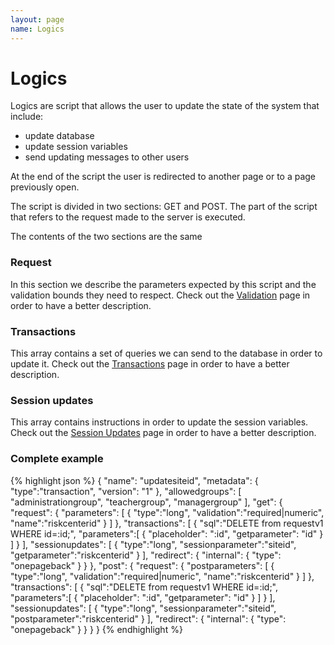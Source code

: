 ```yaml
---
layout: page
name: Logics
---
```


# Logics

Logics are script that allows the user to update the state of the system that include:

* update database
* update session variables
* send updating messages to other users

At the end of the script the user is redirected to another page or to a page previously open.

The script is divided in two sections: GET and POST. The part of the script that refers to the request made to the server is executed.

The contents of the two sections are the same

### Request

In this section we describe the parameters expected by this script and the validation bounds they need to respect.
Check out the <a href="{{site.baseurl}}/docs/validation">Validation</a> page in order to have a better description.

### Transactions

This array contains a set of queries we can send to the database in order to update it.
Check out the <a href="{{site.baseurl}}/docs/transaction">Transactions</a> page in order to have a better description.

### Session updates 

This array contains instructions in order to update the session variables.
Check out the <a href="{{site.baseurl}}/docs/sessionupdates">Session Updates</a> page in order to have a better description.

### Complete example

{% highlight json %}
{
  "name": "updatesiteid",
  "metadata": { "type":"transaction", "version": "1" },
  "allowedgroups": [ "administrationgroup", "teachergroup", "managergroup" ],
  "get": {
    "request": {
      "parameters": [
        { "type":"long", "validation":"required|numeric", "name":"riskcenterid" }
      ]
    },
    "transactions": [
      {
        "sql":"DELETE from requestv1 WHERE id=:id;",
        "parameters":[
          { "placeholder": ":id", "getparameter": "id" }
        ]
      }
    ],
    "sessionupdates": [
      { "type":"long", "sessionparameter":"siteid", "getparameter":"riskcenterid" }
    ],
    "redirect": {
      "internal": { "type": "onepageback" }
    }
  },
  "post": {
    "request": {
      "postparameters": [
        { "type":"long", "validation":"required|numeric", "name":"riskcenterid" }
      ]
    },
    "transactions": [
      {
        "sql":"DELETE from requestv1 WHERE id=:id;",
        "parameters":[
          { "placeholder": ":id", "getparameter": "id" }
        ]
      }
    ],
    "sessionupdates": [
      { "type":"long", "sessionparameter":"siteid", "postparameter":"riskcenterid" }
    ],
    "redirect": {
      "internal": { "type": "onepageback" }
    }
  }
}
{% endhighlight %}
